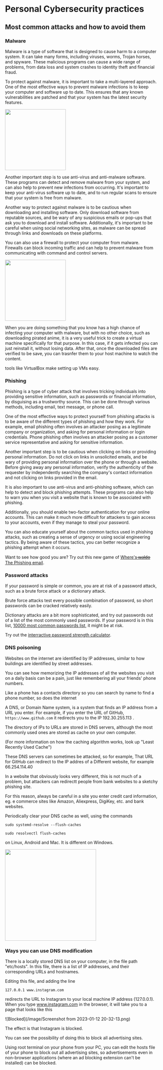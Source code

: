 # Personal Cybersecurity practices


## Most common attacks and how to avoid them

### Malware

Malware is a type of software that is designed to cause harm to a computer system. It can take many forms, including viruses, worms, Trojan horses, and spyware. These malicious programs can cause a wide range of problems, from data loss and system crashes to identity theft and financial fraud.

To protect against malware, it is important to take a multi-layered approach. One of the most effective ways to prevent malware infections is to keep your computer and software up to date. This ensures that any known vulnerabilities are patched and that your system has the latest security features.

<img src="https://www.bleepstatic.com/content/hl-images/2022/03/31/Malware.jpg" height="200" />


Another important step is to use anti-virus and anti-malware software. These programs can detect and remove malware from your system, and can also help to prevent new infections from occurring. It's important to keep your anti-virus software up to date, and to run regular scans to ensure that your system is free from malware.

Another way to protect against malware is to be cautious when downloading and installing software. Only download software from reputable sources, and be wary of any suspicious emails or pop-ups that ask you to download and install software. Additionally, it's important to be careful when using social networking sites, as malware can be spread through links and downloads on these platforms.

You can also use a firewall to protect your computer from malware. Firewalls can block incoming traffic and can help to prevent malware from communicating with command and control servers.



<img src="https://marvel-b1-cdn.bc0a.com/f00000000216283/www.fortinet.com/content/fortinet-com/en_us/resources/cyberglossary/malware/_jcr_content/par/c05_container_copy_c_405637578/par/c28_image.img.jpg/1615919193441.jpg" height="200" />

When you are doing something that you know has a high chance of infecting your computer with malware, but with no other choice, such as downloading pirated anime, it is a very useful trick to create a virtual machine specifically for that purpose. In this case, if it gets infected you can just reinstall it, without losing data. After that, once the downloaded files are verified to be save, you can trasnfer them to your host machine to watch the content.

tools like VirtualBox make setting up VMs easy.

### Phishing

Phishing is a type of cyber attack that involves tricking individuals into providing sensitive information, such as passwords or financial information, by disguising as a trustworthy source. This can be done through various methods, including email, text message, or phone call.

One of the most effective ways to protect yourself from phishing attacks is to be aware of the different types of phishing and how they work. For example, email phishing often involves an attacker posing as a legitimate company or organization, and asking for personal information or login credentials. Phone phishing often involves an attacker posing as a customer service representative and asking for sensitive information.

Another important step is to be cautious when clicking on links or providing personal information. Do not click on links in unsolicited emails, and be wary of providing personal information over the phone or through a website. Before giving away any personal information, verify the authenticity of the requester by independently searching the company's contact information and not clicking on links provided in the email.

It is also important to use anti-virus and anti-phishing software, which can help to detect and block phishing attempts. These programs can also help to warn you when you visit a website that is known to be associated with phishing.

Additionally, you should enable two-factor authentication for your online accounts. This can make it much more difficult for attackers to gain access to your accounts, even if they manage to steal your password.

You can also educate yourself about the common tactics used in phishing attacks, such as creating a sense of urgency or using social engineering tactics. By being aware of these tactics, you can better recognize a phishing attempt when it occurs.

Want to see how good you are? Try out this new game of [Where's  ̶w̶a̶l̶d̶o̶ The Phishing email](/interractive/phish).


### Password attacks

If your password is simple or common, you are at risk of a password attack, such as a brute force attack or a dictionary attack.

Brute force attacks test every possible combination of password, so short passwords can be cracked relatively easily.

Dictionary attacks are a bit more sophisticated, and try out passwords out of a list of the most commonly used passwords. If your password is in this list, [10000 most common passwords list](https://en.wikipedia.org/wiki/Wikipedia:10,000_most_common_passwords), it might be at risk.

Try out the [interractive password strength calculator](/interractive/pswd).

### DNS poisoning

Websites on the internet are identified by IP addresses, similar to how buildings are identified by street addresses.

You can see how memorizing the IP addresses of all the websites you visit on a daily basis can be a pain, just like remembering all your friends' phone numbers.

Like a phone has a contacts directory so you can search by name to find a phone number, so does the internet

A DNS, or Domain Name system, is a system that finds an IP address from a URL you enter. For example, if you enter the URL of GitHub, ```https://www.github.com``` it redirects you to the IP 192.30.255.113 .

The directory of IPs to URLs are stored in DNS servers, although the most commonly used ones are stored as cache on your own computer.

(For more information on how the caching algorithm works, look up "Least Recently Used Cache")

These DNS servers can sometimes be attacked, so for example, That URL for GitHub can redirect to the IP addres of a Different website, for example 66.254.114.40

In a website that obviously looks very different, this is not much of a problem, but attackers can redirectt people from bank websites to a sketchy phishing site.

For this reason, always be careful in a site you enter credit card information, eg. e commerce sites like Amazon, Aliexpress, DigiKey, etc.  and bank websites.

Periodically clear your DNS cache as well, using the commands

```
sudo systemd-resolve --flush-caches
```

```
sudo resolvectl flush-caches
```

on Linux, Android and Mac. It is different on Windows.

<img src="https://www.imperva.com/learn/wp-content/uploads/sites/13/2019/01/DNS-spoofing.jpg" height="300" />



### Ways you can use DNS modification

There is a locally stored DNS list on your computer, in the file path "etc/hosts". In this file, there is a list of IP addresses, and their corresponding URLs and hostnames.

Editing this file, and adding the line

```
127.0.0.1 www.instagram.com
```

redirects the URL to Instagram to your local machine IP address (127.0.0.1). When you type www.instagram.com in the browser, it will take you to a page that looks like this

![Blocked](/image/Screenshot from 2023-01-12 20-32-13.png)

The effect is that Instagram is blocked.

You can see the possibility of doing this to block all advertising sites.

Using root terminal on your phone from your PC, you can edit the hosts file of your phone to block out all advertising sites, so advertisements even in non-browser applications (where an ad blocking extension can't be installed) can be blocked.

